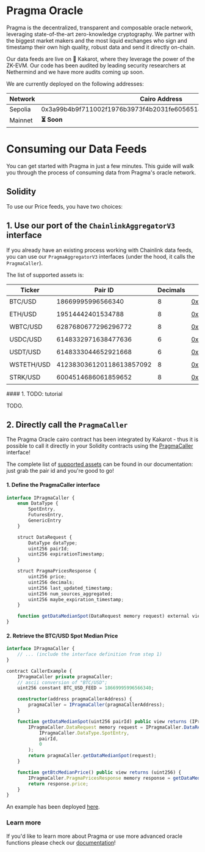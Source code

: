 # Pragma Oracle

Pragma is the decentralized, transparent and composable oracle network, leveraging state-of-the-art zero-knowledge cryptography. We partner with the biggest market makers and the most liquid exchanges who sign and timestamp their own high quality, robust data and send it directly on-chain.

Our data feeds are live on 🥕 Kakarot, where they leverage the power of the ZK-EVM. Our code has been audited by leading security researchers at Nethermind and we have more audits coming up soon.

We are currently deployed on the following addresses:

| Network | Cairo Address                                                     | PragmaCaller Solidity Contract                                                                                                   |
| ------- | ----------------------------------------------------------------- | -------------------------------------------------------------------------------------------------------------------------------- |
| Sepolia | 0x3a99b4b9f711002f1976b3973f4b2031fe6056518615ff0f4e6dd829f972764 | [0x7491cA3699701a187C1a17308338Ad0bA258B082](https://sepolia.kakarotscan.org/address/0x7491cA3699701a187C1a17308338Ad0bA258B082) |
| Mainnet | **⏳ Soon**                                                        | **⏳ Soon**                                                                                                                       |

# Consuming our Data Feeds

You can get started with Pragma in just a few minutes. This guide will walk you through the process of consuming data from Pragma's oracle network.

## Solidity

To use our Price feeds, you have two choices:

## 1. Use our port of the `ChainlinkAggregatorV3` interface

If you already have an existing process working with Chainlink data feeds, you can use our `PragmaAggregatorV3` interfaces (under the hood, it calls the `PragmaCaller`).

The list of supported assets is:

| Ticker     | Pair ID                  | Decimals | Sepolia                                                                                                                          | Mainnet    |
| ---------- | ------------------------ | -------- | -------------------------------------------------------------------------------------------------------------------------------- | ---------- |
| BTC/USD    | 18669995996566340        | 8        | [0x5a3d161e5c63511F97F51fbF366B8238Cd0bBeAc](https://sepolia.kakarotscan.org/address/0x5a3d161e5c63511F97F51fbF366B8238Cd0bBeAc) | **⏳ Soon** |
| ETH/USD    | 19514442401534788        | 8        | [0x3899D87a02eFaB864C9306DCd2EDe06B90f28B14](https://sepolia.kakarotscan.org/address/0x3899D87a02eFaB864C9306DCd2EDe06B90f28B14) | **⏳ Soon** |
| WBTC/USD   | 6287680677296296772      | 8        | [0x330ec0B08B74a4F34Fd76B0917A55169885624Be](https://sepolia.kakarotscan.org/address/0x330ec0B08B74a4F34Fd76B0917A55169885624Be) | **⏳ Soon** |
| USDC/USD   | 6148332971638477636      | 6        | [0xcD025F607AdB9542B77C69A29B7b9Aa32Bf06811](https://sepolia.kakarotscan.org/address/0xcD025F607AdB9542B77C69A29B7b9Aa32Bf06811) | **⏳ Soon** |
| USDT/USD   | 6148333044652921668      | 6        | [0x4604A5b10818638F751829A580362eD5a42b9E5E](https://sepolia.kakarotscan.org/address/0x4604A5b10818638F751829A580362eD5a42b9E5E) | **⏳ Soon** |
| WSTETH/USD | 412383036120118613857092 | 8        | [0xa3C78F0fd24523d1D5A70e47086343A445976911](https://sepolia.kakarotscan.org/address/0xa3C78F0fd24523d1D5A70e47086343A445976911) | **⏳ Soon** |
| STRK/USD   | 6004514686061859652      | 8        | [0x52880cAe955C88546134e7394B4305c2fA79faB8](https://sepolia.kakarotscan.org/address/0x52880cAe955C88546134e7394B4305c2fA79faB8) | **⏳ Soon** |

#### 1. TODO: tutorial

TODO.

## 2. Directly call the `PragmaCaller`

The Pragma Oracle cairo contract has been integrated by Kakarot - thus it is possible to call it directly in your Solidity contracts using the [PragmaCaller](https://github.com/kkrt-labs/kakarot/blob/main/solidity_contracts%2Fsrc%2FCairoPrecompiles%2FPragmaCaller.sol) interface!

The complete list of [supported assets](https://docs.pragma.build/Resources/Cairo%201/data-feeds/supported-assets) can be found in our documentation: just grab the pair id and you're good to go!

#### 1. Define the PragmaCaller interface

```typescript
interface IPragmaCaller {
    enum DataType {
        SpotEntry,
        FuturesEntry,
        GenericEntry
    }

    struct DataRequest {
        DataType dataType;
        uint256 pairId;
        uint256 expirationTimestamp;
    }

    struct PragmaPricesResponse {
        uint256 price;
        uint256 decimals;
        uint256 last_updated_timestamp;
        uint256 num_sources_aggregated;
        uint256 maybe_expiration_timestamp;
    }

    function getDataMedianSpot(DataRequest memory request) external view returns (PragmaPricesResponse memory);
}
```

#### 2. Retrieve the BTC/USD Spot Median Price

```typescript
interface IPragmaCaller {
    // ... (include the interface definition from step 1)
}

contract CallerExample {
    IPragmaCaller private pragmaCaller;
    // ascii conversion of "BTC/USD";
    uint256 constant BTC_USD_FEED = 18669995996566340;

    constructor(address pragmaCallerAddress) {
        pragmaCaller = IPragmaCaller(pragmaCallerAddress);
    }

    function getDataMedianSpot(uint256 pairId) public view returns (IPragmaCaller.PragmaPricesResponse memory) {
        IPragmaCaller.DataRequest memory request = IPragmaCaller.DataRequest(
            IPragmaCaller.DataType.SpotEntry,
            pairId,
            0
        );
        return pragmaCaller.getDataMedianSpot(request);
    }

    function getBtcMedianPrice() public view returns (uint256) {
        IPragmaCaller.PragmaPricesResponse memory response = getDataMedianSpot(BTC_USD_FEED);
        return response.price;
    }
}
```

An example has been deployed [here](https://sepolia.kakarotscan.org/address/0x9acb5dbE6B9E3569f4Ab8b4bf8E09F7efC330A26).

### Learn more

If you'd like to learn more about Pragma or use more advanced oracle functions please check our [documentation](https://docs.pragma.build/)!
